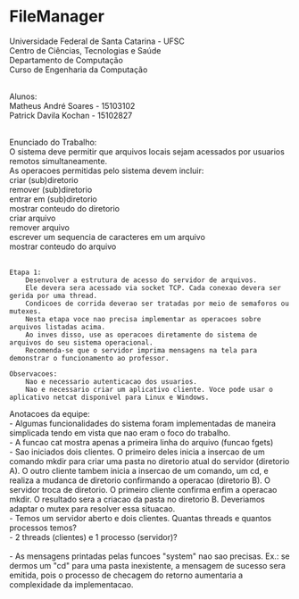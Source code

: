 ﻿# FileManager

Universidade Federal de Santa Catarina - UFSC<br>
Centro de Ciências, Tecnologias e Saúde<br>
Departamento de Computação<br>
Curso de Engenharia da Computação<br><br>

Alunos:<br>
Matheus André Soares - 15103102<br>
Patrick Davila Kochan - 15102827<br><br>

Enunciado do Trabalho:<br>
    O sistema deve permitir que arquivos locais sejam acessados por usuarios remotos simultaneamente.<br>
    As operacoes permitidas pelo sistema devem incluir:<br>
    criar (sub)diretorio<br>
    remover (sub)diretorio<br>
    entrar em (sub)diretorio<br>
    mostrar conteudo do diretorio<br>
    criar arquivo<br>
    remover arquivo<br>
    escrever um sequencia de caracteres em um arquivo<br>
    mostrar conteudo do arquivo<br><br>

    Etapa 1:
        Desenvolver a estrutura de acesso do servidor de arquivos.
        Ele devera sera acessado via socket TCP. Cada conexao devera ser gerida por uma thread.
        Condicoes de corrida deverao ser tratadas por meio de semaforos ou mutexes.
        Nesta etapa voce nao precisa implementar as operacoes sobre arquivos listadas acima.
        Ao inves disso, use as operacoes diretamente do sistema de arquivos do seu sistema operacional.
        Recomenda-se que o servidor imprima mensagens na tela para demonstrar o funcionamento ao professor.

    Observacoes:
        Nao e necessario autenticacao dos usuarios.
        Nao e necessario criar um aplicativo cliente. Voce pode usar o aplicativo netcat disponivel para Linux e Windows.
     
Anotacoes da equipe:<br>
    - Algumas funcionalidades do sistema foram implementadas de maneira simplicada tendo em vista que nao eram o foco do trabalho.<br>
    - A funcao cat mostra apenas a primeira linha do arquivo (funcao fgets)<br>
    - Sao iniciados dois clientes. O primeiro deles inicia a insercao de um comando mkdir para criar uma pasta
no diretorio atual do servidor (diretorio A). O outro cliente tambem inicia a insercao de um comando, um cd,
e realiza a mudanca de diretorio confirmando a operacao (diretorio B). O servidor troca de diretorio. O primeiro 
cliente confirma enfim a operacao mkdir. O resultado sera a criacao da pasta no diretorio B. Deveriamos adaptar o 
mutex para resolver essa situacao.<br>
    - Temos um servidor aberto e dois clientes. Quantas threads e quantos processos temos?<br>
        - 2 threads (clientes) e 1 processo (servidor)?<br><br>
    - As mensagens printadas pelas funcoes "system" nao sao precisas. Ex.: se dermos um "cd" para uma pasta inexistente, a mensagem de sucesso sera emitida, pois o processo de checagem do retorno aumentaria a complexidade da implementacao.<br><br>